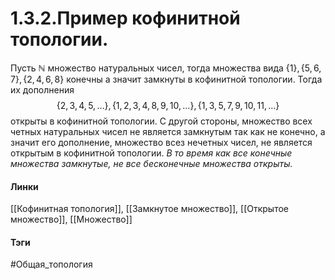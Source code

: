 # 1.3.2.Пример кофинитной топологии.
Пусть $\mathbb{N}$ множество натуральных чисел, тогда множества вида $\{1\},\{5,6,7\},\{2,4,6,8\}$ конечны а значит замкнуты в кофинитной топологии. Тогда их дополнения $$\{2,3,4,5,\dots\},\{1,2,3,4,8,9,10,\dots\},\{1,3,5,7,9,10,11,\dots\}$$ открыты в кофинитной топологии.
С другой стороны, множество всех четных натуральных чисел не является замкнутым так как не конечно, а значит его дополнение, множество всез нечетных чисел, не является открытым в кофинитной топологии.
*В то время как все конечные множества замкнутые, не все бесконечные множества открыты.*
#### Линки 
[[Кофинитная топология]],
[[Замкнутое множество]],
[[Открытое множество]],
[[Множество]]
#### Тэги 
 #Общая_топология